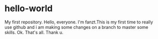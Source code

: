 # hello-world
My first repository.
Hello, everyone. I'm fanzt.This is my first time to really use github and i am making some changes on a branch to master some skills.
Ok. That's all. Thank u.
